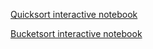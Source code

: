 [Quicksort interactive notebook](https://colab.research.google.com/drive/1xX80jRV2jtFHnpxqaSgt6H4E9kOVASzD?usp=sharing)

[Bucketsort interactive notebook](https://colab.research.google.com/drive/1mBJvjFFDEXHoq1au-yO8dVZAzET5F_Iy?usp=sharing)


